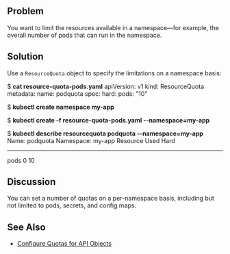 ## Problem

You want to limit the resources available in a namespace—​for example, the overall number of pods that can run in the namespace.

## Solution

Use a `ResourceQuota` object to specify the limitations on a namespace basis:

$ **cat resource-quota-pods.yaml**
apiVersion: v1
kind: ResourceQuota
metadata:
  name: podquota
spec:
  hard:
    pods: "10"

$ **kubectl create namespace my-app**

$ **kubectl create -f resource-quota-pods.yaml --namespace=my-app**

$ **kubectl describe resourcequota podquota --namespace=my-app**
Name:           podquota
Namespace:      my-app
Resource        Used    Hard
--------        ----    ----
pods            0       10

## Discussion

You can set a number of quotas on a per-namespace basis, including but not limited to pods, secrets, and config maps.

## See Also

*   [Configure Quotas for API Objects](https://kubernetes.io/docs/tasks/administer-cluster/quota-api-object/)